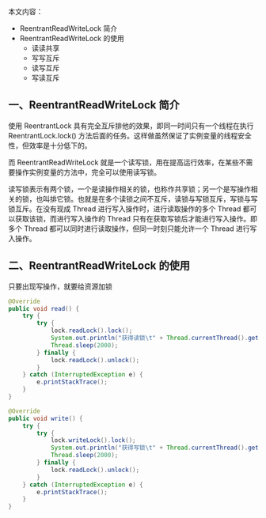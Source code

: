 本文内容：

* ReentrantReadWriteLock 简介
* ReentrantReadWriteLock 的使用
  * 读读共享
  * 写写互斥
  * 读写互斥
  * 写读互斥

## 一、ReentrantReadWriteLock 简介

使用 ReentrantLock 具有完全互斥排他的效果，即同一时间只有一个线程在执行 ReentrantLock.lock() 方法后面的任务。这样做虽然保证了实例变量的线程安全性，但效率是十分低下的。

而 ReentrantReadWriteLock 就是一个读写锁，用在提高运行效率，在某些不需要操作实例变量的方法中，完全可以使用读写锁。

读写锁表示有两个锁，一个是读操作相关的锁，也称作共享锁；另一个是写操作相关的锁，也叫排它锁。也就是在多个读锁之间不互斥，读锁与写锁互斥，写锁与写锁互斥。在没有现成 Thread 进行写入操作时，进行读取操作的多个 Thread 都可以获取该锁，而进行写入操作的 Thread 只有在获取写锁后才能进行写入操作。即多个 Thread 都可以同时进行读取操作，但同一时刻只能允许一个 Thread 进行写入操作。



## 二、ReentrantReadWriteLock 的使用

只要出现写操作，就要给资源加锁

```java
@Override
public void read() {
    try {
        try {
            lock.readLock().lock();
            System.out.println("获得读锁\t" + Thread.currentThread().getName() + "\t" + System.currentTimeMillis());
            Thread.sleep(2000);
        } finally {
            lock.readLock().unlock();
        }
    } catch (InterruptedException e) {
        e.printStackTrace();
    }
}
```

```java
@Override
public void write() {
    try {
        try {
            lock.writeLock().lock();
            System.out.println("获得写锁\t" + Thread.currentThread().getName() + "\t" + System.currentTimeMillis());
            Thread.sleep(2000);
        } finally {
            lock.readLock().unlock();
        }
    } catch (InterruptedException e) {
        e.printStackTrace();
    }
}
```

